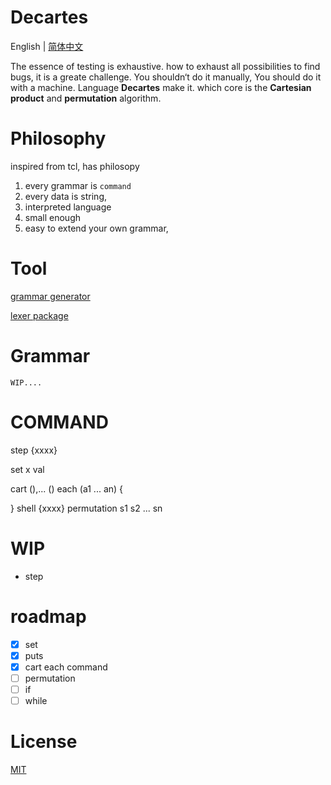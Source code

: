 # Decartes
English | [简体中文](README_CN.md) 

The essence of testing is exhaustive.  how to exhaust all possibilities to find bugs, it is a greate challenge. You shouldn‘t do it manually, You should do it with a machine. Language **Decartes** make it. which core is the **Cartesian product** and **permutation** algorithm.

# Philosophy

inspired from tcl,  has philosopy

1. every grammar is `command` 
2. every data is string, 
4. interpreted language
4. small enough
5. easy to extend your own grammar, 

# Tool
[grammar generator](https://github.com/acekingke/yaccgo)

[lexer package](https://github.com/acekingke/lexergo)
# Grammar

    WIP....


# COMMAND

step  {xxxx}

set x val

cart (),... () each (a1 ... an) {

}
shell {xxxx}
permutation s1 s2 ... sn

# WIP

* step 


# roadmap

- [x]  set 
- [x]  puts
- [x]  cart  each command
- [ ]  permutation
- [ ]  if
- [ ]  while

# License

[MIT](LICENSE)